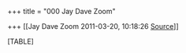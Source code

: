 +++
title = "000 Jay Dave Zoom"

+++
[[Jay Dave Zoom	2011-03-20, 10:18:26 [Source](https://groups.google.com/g/samskrita/c/EBpErRW_-yU)]]



[TABLE]

